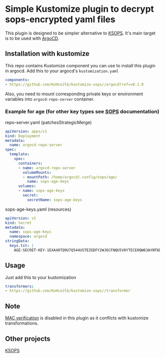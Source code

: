 # Simple Kustomize plugin to decrypt sops-encrypted yaml files

This plugin is designed to be simpler alternative to [KSOPS](https://github.com/viaduct-ai/kustomize-sops). It's main
target is to be used with [ArgoCD](https://github.com/argoproj/argo-cd).

## Installation with kustomize

This repo contains Kustomize component you can use to install this plugin in argocd. Add this to your
argocd's `kustomization.yaml`

```yaml
components:
- https://github.com/KoHcoJlb/kustomize-sops//argocd?ref=v0.1.0
```

Also, you need to mount corresponding private keys or environment variables into `argocd-repo-server` container.

### Example for age (for other key types see [SOPS](https://github.com/mozilla/sops) documentation)

repo-server.yaml (patchesStrategicMerge)

```yaml
apiVersion: apps/v1
kind: Deployment
metadata:
  name: argocd-repo-server
spec:
  template:
    spec:
      containers:
      - name: argocd-repo-server
        volumeMounts:
        - mountPath: /home/argocd/.config/sops/age/
          name: sops-age-keys
      volumes:
      - name: sops-age-keys
        secret:
          secretName: sops-age-keys
```

sops-age-keys.yaml (resources)

```yaml
apiVersion: v1
kind: Secret
metadata:
  name: sops-age-keys
  namespace: argocd
stringData:
  keys.txt: |
    AGE-SECRET-KEY-1EXA40TQ9U7Q544USTEZGDFY2WJ6CFNQU5V0YTECE0QW63AYNT6DS2JWV2P
```

## Usage

Just add this to your kustomization

```yaml
transformers:
- https://github.com/KoHcoJlb/kustomize-sops//transformer
```

## Note

[MAC verification](https://github.com/mozilla/sops#51message-authentication-code) is disabled in this plugin as it
conflicts with kustomize transformations.

## Other projects

[KSOPS](https://github.com/viaduct-ai/kustomize-sops)
